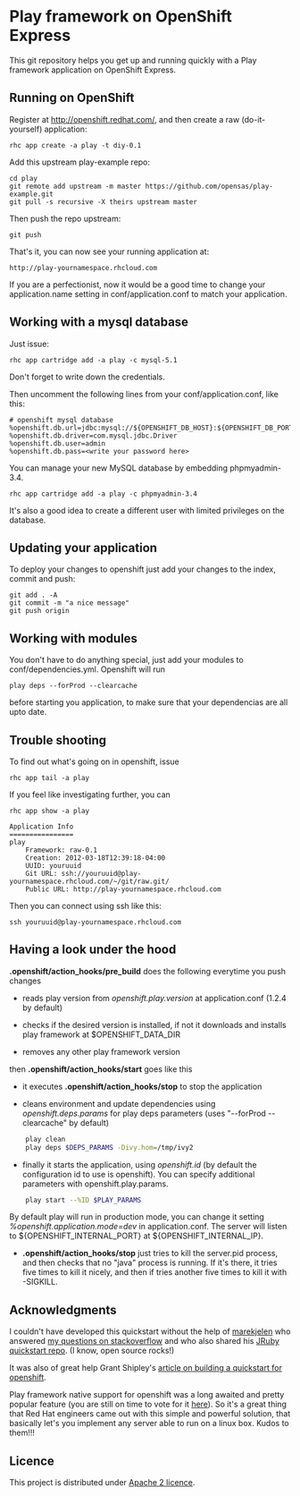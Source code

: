 Play framework on OpenShift Express
============================

This git repository helps you get up and running quickly with a Play framework application
on OpenShift Express.


Running on OpenShift
----------------------------

Register at http://openshift.redhat.com/, and then create a raw (do-it-yourself) application:

    rhc app create -a play -t diy-0.1

Add this upstream play-example repo:

    cd play
    git remote add upstream -m master https://github.com/opensas/play-example.git
    git pull -s recursive -X theirs upstream master
    
Then push the repo upstream:

    git push

That's it, you can now see your running application at:

    http://play-yournamespace.rhcloud.com

If you are a perfectionist, now it would be a good time to change your application.name setting in conf/application.conf to match your application.

Working with a mysql database
----------------------------

Just issue:

    rhc app cartridge add -a play -c mysql-5.1

Don't forget to write down the credentials.

Then uncomment the following lines from your conf/application.conf, like this:

    # openshift mysql database
    %openshift.db.url=jdbc:mysql://${OPENSHIFT_DB_HOST}:${OPENSHIFT_DB_PORT}/${OPENSHIFT_APP_NAME}
    %openshift.db.driver=com.mysql.jdbc.Driver
    %openshift.db.user=admin
    %openshift.db.pass=<write your password here>

You can manage your new MySQL database by embedding phpmyadmin-3.4.

    rhc app cartridge add -a play -c phpmyadmin-3.4

It's also a good idea to create a different user with limited privileges on the database.

Updating your application
----------------------------

To deploy your changes to openshift just add your changes to the index, commit and push:

    git add . -A
    git commit -m "a nice message"
    git push origin

Working with modules
----------------------------

You don't have to do anything special, just add your modules to conf/dependencies.yml. Openshift will run

    play deps --forProd --clearcache

before starting you application, to make sure that your dependencias are all upto date.

Trouble shooting
----------------------------

To find out what's going on in openshift, issue

    rhc app tail -a play

If you feel like investigating further, you can

    rhc app show -a play

    Application Info
    ================
    play
        Framework: raw-0.1
        Creation: 2012-03-18T12:39:18-04:00
        UUID: youruuid
        Git URL: ssh://youruuid@play-yournamespace.rhcloud.com/~/git/raw.git/
        Public URL: http://play-yournamespace.rhcloud.com

Then you can connect using ssh like this:

    ssh youruuid@play-yournamespace.rhcloud.com

Having a look under the hood
----------------------------

**.openshift/action_hooks/pre_build** does the following everytime you push changes

* reads play version from _openshift.play.version_ at application.conf (1.2.4 by default)

* checks if the desired version is installed, if not it downloads and installs play framework at $OPENSHIFT_DATA_DIR

* removes any other play framework version

then **.openshift/action_hooks/start** goes like this

* it executes **.openshift/action_hooks/stop** to stop the application

* cleans environment and update dependencies using _openshift.deps.params_ for play deps parameters (uses "--forProd --clearcache" by default)

```bash
    play clean
    play deps $DEPS_PARAMS -Divy.hom=/tmp/ivy2
```

* finally it starts the application, using _openshift.id_ (by default the configuration id to use is openshift). You can specify additional parameters with openshift.play.params.

```bash
    play start --%ID $PLAY_PARAMS
```

By default play will run in production mode, you can change it setting _%openshift.application.mode=dev_ in application.conf. The server will listen to ${OPENSHIFT_INTERNAL_PORT} at ${OPENSHIFT_INTERNAL_IP}.

* **.openshift/action_hooks/stop** just tries to kill the server.pid process, and then checks that no "java" process is running. If it's there, it tries five times to kill it nicely, and then if tries another five times to kill it with -SIGKILL.

Acknowledgments
----------------------------

I couldn't have developed this quickstart without the help of [marekjelen](https://github.com/marekjelen) who answered [my questions on stackoverflow](http://stackoverflow.com/questions/9446275/best-approach-to-integrate-netty-with-openshift) and who also shared his [JRuby quickstart repo](https://github.com/marekjelen/openshift-jruby#readme). (I know, open source rocks!)

It was also of great help Grant Shipley's [article on building a quickstart for openshift](https://www.redhat.com/openshift/community/blogs/how-to-create-an-openshift-github-quick-start-project).

Play framework native support for openshift was a long awaited and pretty popular feature (you are still on time to vote for it [here](https://www.redhat.com/openshift/community/content/native-support-for-play-framework-application)). So it's a great thing that Red Hat engineers came out with this simple and powerful solution, that basically let's you implement any server able to run on a linux box. Kudos to them!!!

Licence
----------------------------
This project is distributed under [Apache 2 licence](http://www.apache.org/licenses/LICENSE-2.0.html). 